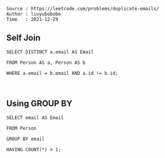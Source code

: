 ```
Source : https://leetcode.com/problems/duplicate-emails/
Author : liuyubobobo
Time   : 2021-12-29
```

## Self Join

```MySQL
SELECT DISTINCT a.email AS Email

FROM Person AS a, Person AS b

WHERE a.email = b.email AND a.id != b.id;
```

<br/>

## Using GROUP BY

```MySQL
SELECT email AS Email

FROM Person

GROUP BY email 

HAVING COUNT(*) > 1;
```